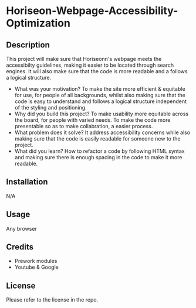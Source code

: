 # Horiseon-Webpage-Accessibility-Optimization

## Description

This project will make sure that Horiseonn's webpage meets the accessibilty guidelines, making it easier to be located through search engines. It will also make sure that the code is more readable and a follows a logical structure.

- What was your motivation?
    To make the site more efficient & equitable for use, for people of all backgrounds, whilst also making sure that the code is easy to understand and follows a logical structure independent of the styling and positioning.
- Why did you build this project?
    To make usability more equitable across the board, for people with varied needs. To make the code more presentable so as to make collabration, a easier process.
- What problem does it solve?
    It address accessibility concerns while also making sure that the code is easily readable for someone new to the project.
- What did you learn?
    How to refactor a code by following HTML syntax and making sure there is enough spacing in the code to make it more readable.


## Installation

   N/A

## Usage

   Any browser

## Credits

- Prework modules
- Youtube & Google

## License

Please refer to the license in the repo.

